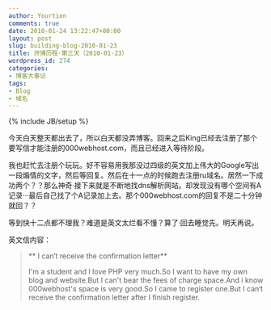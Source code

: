```yaml
---
author: Yourtion
comments: true
date: 2010-01-24 13:22:47+00:00
layout: post
slug: building-blog-2010-01-23
title: 开博历程·第三天（2010-01-23）
wordpress_id: 274
categories:
- 博客大事记
tags:
- Blog
- 域名
---
```

{% include JB/setup %}

今天白天整天都出去了，所以白天都没弄博客。回来之后King已经去注册了那个要写信才能注册的000webhost.com，而且已经进入等待阶段。

我也赶忙去注册个玩玩。好不容易用我那没过四级的英文加上伟大的Google写出一段煽情的文字，然后等回复。然后在十一点的时候跑去注册ru域名。居然一下成功两个？？那么神奇·接下来就是不断地找dns解析网站。却发现没有哪个空间有A记录···最后自己找了个A记录加上去。那个000webhost.com的回复不是二十分钟就回？？

等到快十二点都不理我？难道是英文太烂看不懂？算了·回去睡觉先。明天再说。

英文信内容：
>
> ** I can‘t receive the confirmation letter**
> 
> I'm a student and I love PHP very much.So I want to have my own blog and website.But I can't bear the fees of charge space.And i know 000webhost's space is very good.So I came to register one.But I can‘t receive the confirmation letter after I finish register.
